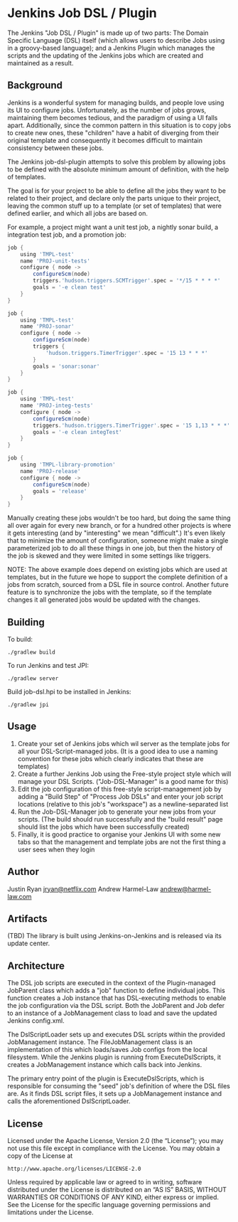 Jenkins Job DSL / Plugin
========================

The Jenkins "Job DSL / Plugin" is made up of two parts: The Domain Specific Language (DSL) itself (which allows users to
describe Jobs using in a groovy-based language); and a Jenkins Plugin which manages the scripts and the updating of the
Jenkins jobs which are created and maintained as a result.

Background
----------
Jenkins is a wonderful system for managing builds, and people love using its UI to configure jobs.  Unfortunately, as
the number of jobs grows, maintaining them becomes tedious, and the paradigm of using a UI falls apart. Additionally,
since the common pattern in this situation is to copy jobs to create new ones, these "children" have a habit of
diverging from their original template and consequently it becomes difficult to maintain consistency between these jobs.

The Jenkins job-dsl-plugin attempts to solve this problem by allowing jobs to be defined with the absolute minimum
amount of definition, with the help of templates.

The goal is for your project to be able to define all the jobs they want to be related to their project, and declare
only the parts unique to their project, leaving the common stuff up to a template (or set of templates) that were
defined earlier, and which all jobs are based on.

For example, a project might want a unit test job, a nightly sonar build, a integration test job, and a promotion job:

```groovy
job {
    using 'TMPL-test'
    name 'PROJ-unit-tests'
    configure { node ->
        configureScm(node)
        triggers.'hudson.triggers.SCMTrigger'.spec = '*/15 * * * *'
        goals = '-e clean test'
    }
}

job {
    using 'TMPL-test'
    name 'PROJ-sonar'
    configure { node ->
        configureScm(node)
        triggers {
            'hudson.triggers.TimerTrigger'.spec = '15 13 * * *'
        }
        goals = 'sonar:sonar'
    }
}

job {
    using 'TMPL-test'
    name 'PROJ-integ-tests'
    configure { node ->
        configureScm(node)
        triggers.'hudson.triggers.TimerTrigger'.spec = '15 1,13 * * *'
        goals = '-e clean integTest'
    }
}

job {
    using 'TMPL-library-promotion'
    name 'PROJ-release'
    configure { node ->
        configureScm(node)
        goals = 'release'
    }
}
```

Manually creating these jobs wouldn't be too hard, but doing the same thing all over again for every new branch, or for
a hundred other projects is where it gets interesting (and by "interesting" we mean "difficult".) It's even likely that
to minimize the amount of configuration, someone might make a single parameterized job to do all these things in one
job, but then the history of the job is skewed and they were limited in some settings like triggers.

NOTE: The above example does depend on existing jobs which are used at templates, but in the future we hope to support
the complete definition of a jobs from scratch, sourced from a DSL file in source control. Another future feature is to
synchronize the jobs with the template, so if the template changes it all generated jobs would be updated with the
changes.

Building
--------
To build:

    ./gradlew build

To run Jenkins and test JPI:

    ./gradlew server 

Build job-dsl.hpi to be installed in Jenkins:

    ./gradlew jpi 

Usage
-----
1. Create your set of Jenkins jobs which wil server as the template jobs for all your DSL-Script-managed jobs. (It is a
good idea to use a naming convention for these jobs which clearly indicates that these are templates)
2. Create a further Jenkins Job using the Free-style project style which will manage your DSL Scripts.
("Job-DSL-Manager" is a good name for this)
3. Edit the job configuration of this free-style script-management job by adding a "Build Step" of "Process Job DSLs"
and enter your job script locations (relative to this job's "workspace") as a newline-separated list
4. Run the Job-DSL-Manager job to generate your new jobs from your scripts. (The build should run successfully and the
"build result" page should list the jobs which have been successfully created)
5. Finally, it is good practice to organise your Jenkins UI with some new tabs so that the management and template
jobs are not the first thing a user sees when they login

Author
------
Justin Ryan <jryan@netflix.com>
Andrew Harmel-Law <andrew@harmel-law.com>

Artifacts
---------
(TBD) The library is built using Jenkins-on-Jenkins and is released via its update center.

Architecture
------------
The DSL job scripts are executed in the context of the Plugin-managed JobParent class which adds a "job" function to
define individual jobs.  This function creates a Job instance that has DSL-executing methods to enable the job
configuration via the DSL script. Both the JobParent and Job defer to an instance of a JobManagement class to load and
save the updated Jenkins config.xml.

The DslScriptLoader sets up and executes DSL scripts within the provided JobManagement instance. The FileJobManagement
class is an implementation of this which loads/saves Job configs from the local filesystem. While the Jenkins plugin is
running from ExecuteDslScripts, it creates a JobManagement instance which calls back into Jenkins.

The primary entry point of the plugin is ExecuteDslScripts, which is responsible for consuming the "seed" job's
definition of where the DSL files are. As it finds DSL script files, it sets up a JobManagement instance and calls the
aforementioned DslScriptLoader.

License
-------
Licensed under the Apache License, Version 2.0 (the “License”); you may not use this file except in compliance with the
License. You may obtain a copy of the License at

    http://www.apache.org/licenses/LICENSE-2.0

Unless required by applicable law or agreed to in writing, software distributed under the License is distributed on an
“AS IS” BASIS, WITHOUT WARRANTIES OR CONDITIONS OF ANY KIND, either express or implied. See the License for the specific
 language governing permissions and limitations under the License.